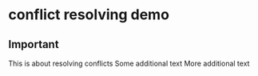 # conflict resolving demo 

## Important


This is about resolving conflicts
Some additional text
More additional text

